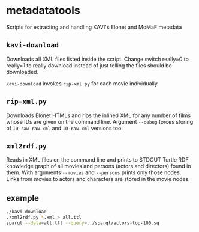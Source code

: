 # metadatatools

Scripts for extracting and handling KAVI's Elonet and MoMaF metadata

## `kavi-download`

Downloads all XML files listed inside the script.  Change switch really=0
to really=1 to really download instead of just telling the files should be
downloaded.

`kavi-download` invokes `rip-xml.py` for each movie individually

## `rip-xml.py`

Downloads Elonet HTMLs and rips the inlined XML for any number of
films whose IDs are given on the command line.  Argument `--debug`
forces storing of `ID-raw-raw.xml` and `ID-raw.xml` versions too.

## `xml2rdf.py`

Reads in XML files on the command line and prints to STDOUT Turtle RDF
knowledge graph of all movies and persons (actors and directors) found
in them.  With arguments `--movies` and `--persons` prints only those
nodes.  Links from movies to actors and characters are stored in the
movie nodes.

## example

```bash
./kavi-download
./xml2rdf.py *.xml > all.ttl
sparql --data=all.ttl --query=../sparql/actors-top-100.sq
```

